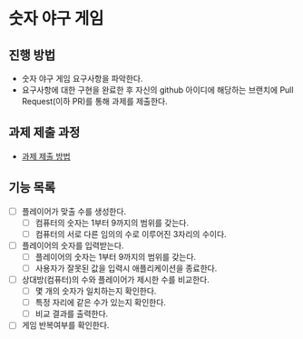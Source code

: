 # 숫자 야구 게임
## 진행 방법
* 숫자 야구 게임 요구사항을 파악한다.
* 요구사항에 대한 구현을 완료한 후 자신의 github 아이디에 해당하는 브랜치에 Pull Request(이하 PR)를 통해 과제를 제출한다.

## 과제 제출 과정
* [과제 제출 방법](https://github.com/next-step/nextstep-docs/tree/master/precourse)

## 기능 목록
* [ ] 플레이어가 맞출 수를 생성한다.
  * [ ] 컴퓨터의 숫자는 1부터 9까지의 범위를 갖는다.
  * [ ] 컴퓨터의 서로 다른 임의의 수로 이루어진 3자리의 수이다.
* [ ] 플레이어의 숫자를 입력받는다.
  * [ ] 플레이어의 숫자는 1부터 9까지의 범위를 갖는다.
  * [ ] 사용자가 잘못된 값을 입력시 애플리케이션을 종료한다.
* [ ] 상대방(컴퓨터)의 수와 플레이어가 제시한 수를 비교한다.
  * [ ] 몇 개의 숫자가 일치하는지 확인한다.
  * [ ] 특정 자리에 같은 수가 있는지 확인한다.
  * [ ] 비교 결과를 출력한다.
* [ ] 게임 반복여부를 확인한다.